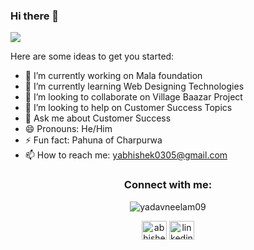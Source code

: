### Hi there 👋

<p align=" full"> <img src="https://www.digitaladlectio.com/wp-content/uploads/2020/04/New-PNC-Animated-Banners.gif" />

<!--
**abhishek-village-Baazar/abhishek-village-Baazar** is a ✨ _special_ ✨ repository because its `README.md` (this file) appears on your GitHub profile.
-->
Here are some ideas to get you started:

- 🔭 I’m currently working on Mala foundation 
- 🌱 I’m currently learning Web Designing Technologies
- 👯 I’m looking to collaborate on Village Baazar Project
- 🤔 I’m looking to help on Customer Success Topics
- 💬 Ask me about Customer Success
- 😄 Pronouns: He/Him
- ⚡ Fun fact: Pahuna of Charpurwa
- 📫 How to reach me: yabhishek0305@gmail.com
  
<h3 align="center">Connect with me:</h3>

<p align="center"> <img src="https://komarev.com/ghpvc/?username=abhishek-village-baazar&label=Profile%20views&color=0e75b6&style=flat" alt="yadavneelam09" /> </p>
<p align="center">
<a href="https://twitter.com/iamay94" target="blank"><img align="center" src="https://raw.githubusercontent.com/rahuldkjain/github-profile-readme-generator/master/src/images/icons/Social/twitter.svg" alt="abhishek yadav" height="30" width="40" /></a>
<a href="https://linkedin.com/in/abhishekcsm" target="blank"><img align="center" src="https://raw.githubusercontent.com/rahuldkjain/github-profile-readme-generator/master/src/images/icons/Social/linked-in-alt.svg" alt="linkedin.com/in/abhishekcsm" height="30" width="40" /></a>
